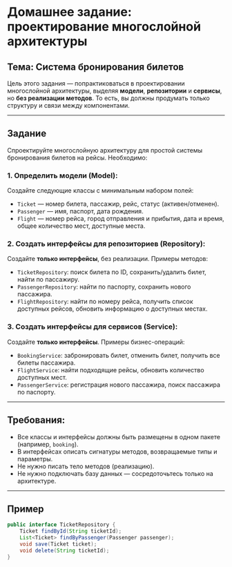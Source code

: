 # Домашнее задание: проектирование многослойной архитектуры

## Тема: Система бронирования билетов

Цель этого задания — попрактиковаться в проектировании многослойной архитектуры, выделяя **модели**, **репозитории** и **сервисы**, но **без реализации методов**. То есть, вы должны продумать только структуру и связи между компонентами.

---

## Задание

Спроектируйте многослойную архитектуру для простой системы бронирования билетов на рейсы. Необходимо:

### 1. Определить модели (Model):
Создайте следующие классы с минимальным набором полей:

- `Ticket` — номер билета, пассажир, рейс, статус (активен/отменен).
- `Passenger` — имя, паспорт, дата рождения.
- `Flight` — номер рейса, город отправления и прибытия, дата и время, общее количество мест, доступные места.

### 2. Создать интерфейсы для репозиториев (Repository):
Создайте **только интерфейсы**, без реализации. Примеры методов:

- `TicketRepository`: поиск билета по ID, сохранить/удалить билет, найти по пассажиру.
- `PassengerRepository`: найти по паспорту, сохранить нового пассажира.
- `FlightRepository`: найти по номеру рейса, получить список доступных рейсов, обновить информацию о доступных местах.

### 3. Создать интерфейсы для сервисов (Service):
Создайте **только интерфейсы**. Примеры бизнес-операций:

- `BookingService`: забронировать билет, отменить билет, получить все билеты пассажира.
- `FlightService`: найти подходящие рейсы, обновить количество доступных мест.
- `PassengerService`: регистрация нового пассажира, поиск пассажира по паспорту.

---

## Требования:

- Все классы и интерфейсы должны быть размещены в одном пакете (например, `booking`).
- В интерфейсах описать сигнатуры методов, возвращаемые типы и параметры.
- Не нужно писать тело методов (реализацию).
- Не нужно подключать базу данных — сосредоточьтесь только на архитектуре.

---

## Пример

```java
public interface TicketRepository {
    Ticket findById(String ticketId);
    List<Ticket> findByPassenger(Passenger passenger);
    void save(Ticket ticket);
    void delete(String ticketId);
}